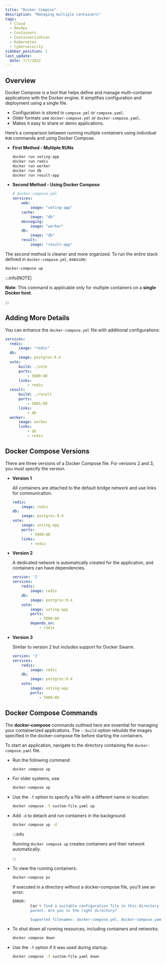 ```yaml
---
title: "Docker Compose"
description: "Managing multiple containers"
tags:
  - Cloud
  - DevOps
  - Containers
  - Containerization
  - Kubernetes
  - Cybersecurity
sidebar_position: 1
last_update:
  date: 7/7/2022
---
```


## Overview

Docker Compose is a tool that helps define and manage multi-container applications with the Docker engine. It simplifies configuration and deployment using a single file.  

- Configuration is stored in `compose.yml` or `compose.yaml`.  
- Older formats use `docker-compose.yml` or `docker-compose.yaml`.  
- Makes it easy to share or demo applications.  

Here’s a comparison between running multiple containers using individual `RUN` commands and using Docker Compose.

- **First Method - Multiple RUNs**

    ```bash
    docker run voting-app
    docker run redis
    docker run worker
    docker run db
    docker run result-app
    ```

- **Second Method - Using Docker Compose**

    ```yaml
    # docker-compose.yml
    services:
        web:
            image: "voting-app"
        cache:
            image: "db"
        messaging:
            image: "worker"
        db:
            image: "db"
        result:
            image: "result-app"
    ```

The second method is cleaner and more organized. To run the entire stack defined in `docker-compose.yml`, execute:

```bash
docker-compose up
```

:::info[NOTE]

**Note**: This command is applicable only for multiple containers on a **single Docker host**.

:::


## Adding More Details 

You can enhance the `docker-compose.yml` file with additional configurations:

```yaml
services:
  redis:
      image: "redis"
  db:
      image: postgres:9.4
  vote:
      build: ./vote
      ports:
          - 5000:80
      links:
          - redis
  result:
      build: ./result
      ports:
          - 5001:80
      links:
          - db
  worker:
      image: worker
      links:
          - db
          - redis
```


## Docker Compose Versions

There are three versions of a Docker Compose file. For versions 2 and 3, you must specify the version.

- **Version 1**

    All containers are attached to the default bridge network and use links for communication.

    ```yaml
    redis:
        image: redis
    db:
        image: postgres:9.4
    vote:
        image: voting-app
        ports:
            - 5000:80
        links:
            - redis
    ```

- **Version 2**

    A dedicated network is automatically created for the application, and containers can have dependencies.

    ```yaml
    version: '2'
    services:
        redis:
            image: redis
        db:
            image: postgres:9.4
        vote:
            image: voting-app
            ports:
                - 5000:80
            depends_on:
                - redis
    ```

- **Version 3**

    Similar to version 2 but includes support for Docker Swarm.

    ```yaml
    version: '3'
    services:
        redis:
            image: redis
        db:
            image: postgres:9.4
        vote:
            image: voting-app
            ports:
                - 5000:80
    ```


## Docker Compose Commands

The **docker-compose** commands outlined here are essential for managing your containerized applications. The `--build` option rebuilds the images specified in the docker-compose file before starting the containers.

To start an application, navigate to the directory containing the `docker-compose.yaml` file.  

- Run the following command:  

  ```bash
  docker compose up
  ```

- For older systems, use:  

  ```bash
  docker-compose up
  ```

- Use the `-f` option to specify a file with a different name or location:  

  ```bash
  docker compose -f custom-file.yaml up
  ```

- Add `-d` to detach and run containers in the background:  

  ```bash
  docker compose up -d
  ```

    :::info 

    Running `docker compose up` creates containers and their network automatically.

    :::


- To view the running containers:

    ```bash
    docker-compose ps 
    ```

    If executed in a directory without a docker-compose file, you'll see an error:

    ```bash
    ERROR:
            Can't find a suitable configuration file in this directory or any
            parent. Are you in the right directory?

            Supported filenames: docker-compose.yml, docker-compose.yaml, compose.yml, compose.yaml 
    ```
    
- To shut down all running resources, including containers and networks:  

  ```bash
  docker compose down
  ```

- Use the `-f` option if it was used during startup:  

  ```bash
  docker compose -f custom-file.yaml down
  ```
   

 